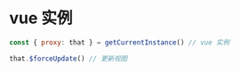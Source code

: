 # vue 实例

```js
const { proxy: that } = getCurrentInstance() // vue 实例

that.$forceUpdate() // 更新视图
```